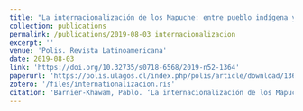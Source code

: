 ```yaml
---
title: "La internacionalización de los Mapuche: entre pueblo indígena y nación"
collection: publications
permalink: /publications/2019-08-03_internacionalizacion
excerpt: ''
venue: 'Polis. Revista Latinoamericana'
date: 2019-08-03
link: 'https://doi.org/10.32735/s0718-6568/2019-n52-1364'
paperurl: 'https://polis.ulagos.cl/index.php/polis/article/download/1364/2541'
zotero: '/files/internationalizacion.ris'
citation: 'Barnier-Khawam, Pablo. ‘La internacionalización de los Mapuche: entre pueblo indígena y nación’. <i>Polis. Revista Latinoamericana</i>, no. 52 (2019): 106–20.'
---
```


